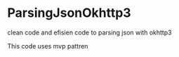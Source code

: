 # ParsingJsonOkhttp3

clean code and efisien code to parsing json with okhttp3

This code uses mvp pattren
